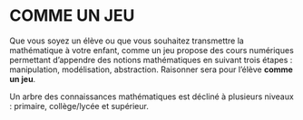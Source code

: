# COMME UN JEU

Que vous soyez un élève ou que vous souhaitez transmettre la mathématique à votre enfant,
 comme un jeu propose des cours numériques permettant d’appendre des notions mathématiques
  en suivant trois étapes : manipulation, modélisation, abstraction. Raisonner sera pour l’élève **comme un jeu**. 


Un arbre des connaissances mathématiques est décliné à plusieurs niveaux : primaire, collège/lycée et supérieur.  


